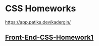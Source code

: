 # CSS Homeworks
https://app.patika.dev/kadergin/
## [Front-End-CSS-Homework1](https://github.com/KaderErgin/CSS/tree/main/Front_End-CSS_Homework1)<br>


